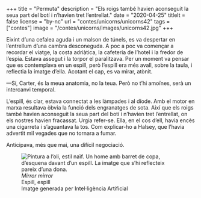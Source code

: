 +++
title = "Permuta"
description = "Els roigs també havien aconseguit la seua part del botí i n’havien tret l’entrellat."
date = "2020-04-25"
titleIt = false
license = "by-nc"
url = "contes/unicorns/unicorns42"
tags = ["contes"]
image = "/contes/unicorns/images/unicorns42.jpg"
+++

Eixint d’una cefalea aguda i un malson de túnels, es va despertar en l’entrellum d’una cambra desconeguda. A poc a poc va començar a recordar el viatge, la costa adriàtica, la cafeteria de l’hotel i la fredor de l’espia. Estava assegut i la torpor el paralitzava. Per un moment va pensar que es contemplava en un espill, però l’espill era més avall, sobre la taula, i reflectia la imatge d’ella. Acotant el cap, es va mirar, atònit.

—Sí, Carter, és la meua anatomia, no la teua. Però no t’hi amoïnes, serà un intercanvi temporal.

L’espill, és clar, estava connectat a les làmpades i al díode. Amb el motor en marxa resultava òbvia la funció dels engranatges de sota. Així que els roigs també havien aconseguit la seua part del botí i n’havien tret l’entrellat, on els nostres havien fracassat. Urgia refer-se. Ella, en el cos d’ell, havia encès una cigarreta i s’aguantava la tos. Com explicar-ho a Halsey, que l’havia advertit mil vegades que no tornara a fumar.

Anticipava, més que mai, una difícil negociació.

<figure class="illustration"><img src="/contes/unicorns/images/unicorns42.jpg" alt="Pintura a l’oli, estil naïf. Un home amb barret de copa, d’esquena davant d’un espill. La imatge que s’hi reflecteix pareix d’una dona."><figcaption><em>Mirror mirror</em><br>Espill, espill<br><span class="ai-disclaimer">Imatge generada per Intel·ligència Artificial</span></figcaption></figure>

